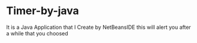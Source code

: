 # Timer-by-java
It is a Java Application that I Create by NetBeansIDE 
this will alert you after a while that you choosed
